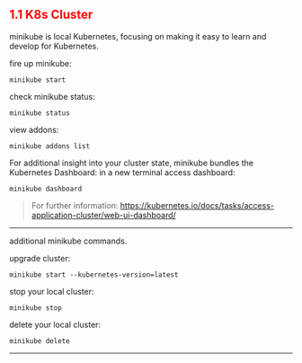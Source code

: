 ## <font color='red'> 1.1 K8s Cluster </font>

minikube is local Kubernetes, focusing on making it easy to learn and develop for Kubernetes.

fire up minikube:
```
minikube start
```

check minikube status:
```
minikube status
```

view addons:
```
minikube addons list
```

For additional insight into your cluster state, minikube bundles the Kubernetes Dashboard:
in a new terminal access dashboard:
```
minikube dashboard
```
> For further information: https://kubernetes.io/docs/tasks/access-application-cluster/web-ui-dashboard/
--- 

additional minikube commands.  

upgrade cluster:
```
minikube start --kubernetes-version=latest
```
stop your local cluster:
```
minikube stop
```
delete your local cluster:
```
minikube delete
```
---

